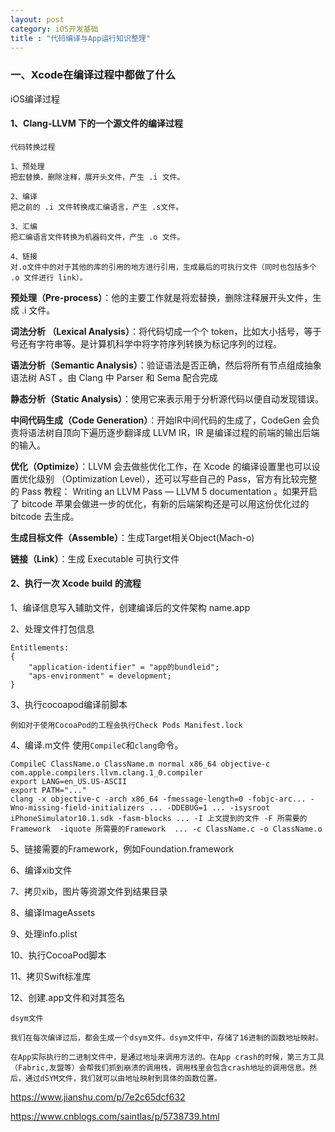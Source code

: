 ```yaml
---
layout: post
category: iOS开发基础
title : "代码编译与App运行知识整理"
---
```




### 一、Xcode在编译过程中都做了什么



iOS编译过程







#### 1、Clang-LLVM 下的一个源文件的编译过程

```
代码转换过程

1、预处理 
把宏替换，删除注释，展开头文件，产生 .i 文件。

2、编译
把之前的 .i 文件转换成汇编语言，产生 .s文件。

3、汇编
把汇编语言文件转换为机器码文件，产生 .o 文件。

4、链接
对.o文件中的对于其他的库的引用的地方进行引用，生成最后的可执行文件（同时也包括多个 .o 文件进行 link）。
```

**预处理（Pre-process）**：他的主要工作就是将宏替换，删除注释展开头文件，生成 .i 文件。

**词法分析 （Lexical Analysis）**：将代码切成一个个 token，比如大小括号，等于号还有字符串等。是计算机科学中将字符序列转换为标记序列的过程。

**语法分析（Semantic Analysis）**：验证语法是否正确，然后将所有节点组成抽象语法树 AST 。由 Clang 中 Parser 和 Sema 配合完成

**静态分析（Static Analysis）**：使用它来表示用于分析源代码以便自动发现错误。

**中间代码生成（Code Generation）**：开始IR中间代码的生成了，CodeGen 会负责将语法树自顶向下遍历逐步翻译成 LLVM IR，IR 是编译过程的前端的输出后端的输入。

**优化（Optimize）**：LLVM 会去做些优化工作，在 Xcode 的编译设置里也可以设置优化级别 （Optimization Level），还可以写些自己的 Pass，官方有比较完整的 Pass 教程： Writing an LLVM Pass — LLVM 5 documentation 。如果开启了 bitcode 苹果会做进一步的优化，有新的后端架构还是可以用这份优化过的 bitcode 去生成。

**生成目标文件（Assemble）**：生成Target相关Object(Mach-o)

**链接（Link）**：生成 Executable 可执行文件



#### 2、执行一次 Xcode build 的流程

1、编译信息写入辅助文件，创建编译后的文件架构  name.app

2、处理文件打包信息

```
Entitlements:
{
    "application-identifier" = "app的bundleid";
    "aps-environment" = development;
}
```

3、执行cocoapod编译前脚本

```
例如对于使用CocoaPod的工程会执行Check Pods Manifest.lock
```

4、编译.m文件 使用`CompileC`和`clang`命令。

```
CompileC ClassName.o ClassName.m normal x86_64 objective-c com.apple.compilers.llvm.clang.1_0.compiler
export LANG=en_US.US-ASCII
export PATH="..."
clang -x objective-c -arch x86_64 -fmessage-length=0 -fobjc-arc... -Wno-missing-field-initializers ... -DDEBUG=1 ... -isysroot iPhoneSimulator10.1.sdk -fasm-blocks ... -I 上文提到的文件 -F 所需要的Framework  -iquote 所需要的Framework  ... -c ClassName.c -o ClassName.o
```

5、链接需要的Framework，例如Foundation.framework

6、编译xib文件

7、拷贝xib，图片等资源文件到结果目录

8、编译ImageAssets

9、处理info.plist

10、执行CocoaPod脚本

11、拷贝Swift标准库

12、创建.app文件和对其签名



```
dsym文件

我们在每次编译过后，都会生成一个dsym文件。dsym文件中，存储了16进制的函数地址映射。

在App实际执行的二进制文件中，是通过地址来调用方法的。在App crash的时候，第三方工具（Fabric,友盟等）会帮我们抓到崩溃的调用栈，调用栈里会包含crash地址的调用信息。然后，通过dSYM文件，我们就可以由地址映射到具体的函数位置。
```













https://www.jianshu.com/p/7e2c65dcf632



https://www.cnblogs.com/saintlas/p/5738739.html
